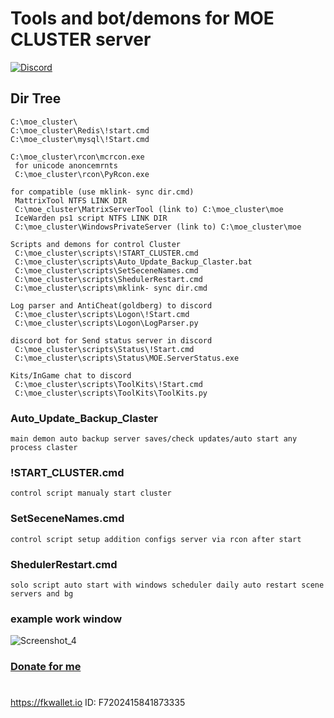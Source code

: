 # Tools and bot/demons for MOE CLUSTER server
[![Discord](https://discordapp.com/api/guilds/626106205122592769/widget.png?style=shield)](https://discord.gg/qYmBmDR)
## Dir Tree
 ```
C:\moe_cluster\
C:\moe_cluster\Redis\!start.cmd
C:\moe_cluster\mysql\!Start.cmd

C:\moe_cluster\rcon\mcrcon.exe
  for unicode anoncemrnts
  C:\moe_cluster\rcon\PyRcon.exe

for compatible (use mklink- sync dir.cmd) 
  MattrixTool NTFS LINK DIR
  C:\moe_cluster\MatrixServerTool (link to) C:\moe_cluster\moe
  IceWarden ps1 script NTFS LINK DIR
  C:\moe_cluster\WindowsPrivateServer (link to) C:\moe_cluster\moe

Scripts and demons for control Cluster
  C:\moe_cluster\scripts\!START_CLUSTER.cmd
  C:\moe_cluster\scripts\Auto_Update_Backup_Claster.bat
  C:\moe_cluster\scripts\SetSeceneNames.cmd
  C:\moe_cluster\scripts\ShedulerRestart.cmd
  C:\moe_cluster\scripts\mklink- sync dir.cmd

Log parser and AntiCheat(goldberg) to discord
  C:\moe_cluster\scripts\Logon\!Start.cmd
  C:\moe_cluster\scripts\Logon\LogParser.py

discord bot for Send status server in discord
  C:\moe_cluster\scripts\Status\!Start.cmd
  C:\moe_cluster\scripts\Status\MOE.ServerStatus.exe

Kits/InGame chat to discord
  C:\moe_cluster\scripts\ToolKits\!Start.cmd
  C:\moe_cluster\scripts\ToolKits\ToolKits.py
```
### Auto_Update_Backup_Claster
`main demon auto backup server saves/check updates/auto start any process claster`
### !START_CLUSTER.cmd
`control script manualy start cluster`
### SetSeceneNames.cmd
`control script setup addition configs server via rcon after start`

### ShedulerRestart.cmd
`solo script auto start with windows scheduler daily auto restart scene servers and bg`

### example work window
![Screenshot_4](https://github.com/JTNeXuS2/MOE/assets/88918931/af17352b-f102-407b-a06a-9bd4797dfc77)


### [Donate for me](https://yoomoney.ru/to/4100116619431314)
#
https://fkwallet.io  ID: F7202415841873335


